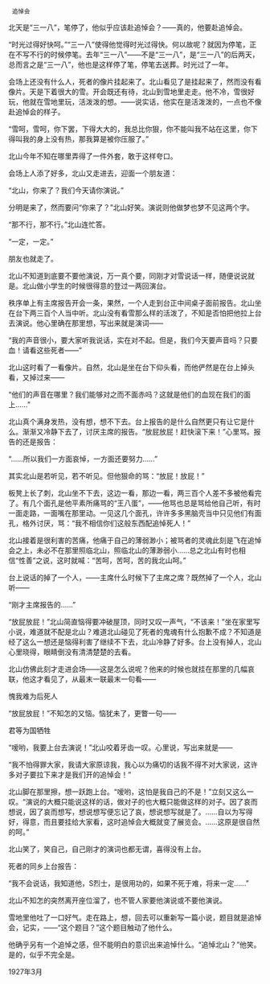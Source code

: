      追悼会 

   北天是“三一八”，笔停了，他似乎应该赴追悼会？——真的，他要赴追悼会。

   “时光过得好快呵。”“三一八”使得他觉得时光过得快。何以故呢？就因为停笔，正在不写不行的时候停笔。去年“三一八”——不是“三一八”，是“三一八”的后两天，总而言之是“三一八”，他也是这样停了笔，停笔去送葬。时光过了一年。

   会场上还没有什么人，死者的像片挂起来了。北山看见了是挂起来了，然而没有看像片。天是下着很大的雪。开会既还有待，北山到雪地里走走。他不冷，雪很好玩，他就在雪地里玩，活泼泼的想。——说实话，他实在是活泼泼的，一点也不像赴追悼会的样子。

   “雪呵，雪呵，你下罢，下得大大的，我总比你狠，你不能叫我不站在这里，你下得叫我的身上没有热，那我算是被你压服了。”

   北山今年不知在哪里弄得了一件外套，敢于这样夸口。

   会场上人添了好多，北山又走进去，迎面一个朋友道：

   “北山，你来了？我们今天请你演说。”

   分明是来了，然而要问“你来了？”北山好笑。演说则他做梦也梦不见这两个字。

   “那不行，那不行。”北山连忙答。

   “一定，一定。”

   朋友也就走了。

   北山不知道到底要不要他演说，万一真个要，同刚才对雪说话一样，随便说说就是。北山做小学生的时候很得意的登过一两回演台。

   秩序单上有主席报告开会一条，果然，一个人走到台正中间桌子面前报告。北山坐在台下两三百个人当中听。北山没有看雪那么样的活泼了，不知是否怕把他拉上台去演说。他心里确在那里想，写出来就是演词——

   “我的声音很小，要大家听我说话，实在对不起。但是，我们今天要声音吗？只要血！请看这些死者——”

   北山这时看了一看像片。自然，北山是坐在台下仰头看，而他俨然是在台上掉头看，又掉过来——

   “他们的声音在哪里？我们能够对之而不面赤吗？这就是他们的血现在我们的面上……”

   北山真个满身发热，没有想，想不下去。台上报告的是什么自然更只有让它是什么。渐渐又冷静下去了，讨厌主席的报告。“放屁放屁！赶快滚下来！”心里骂。报告的还是报告：

   “……所以我们一方面哀悼，一方面还要努力……”

   其实北山是若听见，若不听见。但他狠命的骂：“放屁！放屁！”

   板凳上长了刺，北山坐不下去，这边一看，那边一看，两三百个人差不多被他看完了。有几个面孔是他平素所痛骂的“王八蛋”，——他骂也总是骂给他自己听，有时一面走路，一面嘴在那里动。一见这几个面孔，许许多多黑脑壳当中只见他们有面孔，格外讨厌，骂：“我不相信你们这般东西配追悼死人！”

   北山接着是很利害的苦痛，他痛于自己的薄弱渺小；被骂者的灵魂此刻是飞在追悼会之上，未必不在那里照临北山，照临北山的薄渺弱小……总之北山有时也相信“性善”之说，这时就喊：“苦呵，苦呵，苦的我北山呵。”

   台上说话的掉了一个人，——主席什么时候下了主席之席？既然掉了一个人，北山听——

   “刚才主席报告的……”

   “放屁放屁！”北山简直恼得要冲破屋顶，同时又叹一声气，“不该来！”坐在家里写小说，难道就不配是北山？难道北山碰见了死者的鬼魂有什么抱歉不成？不知道是经了这么一想还是恼得利害了继续不下去，北山冷静了好多。台上没有掉人，北山心里晓得，眼睛倒没有清清楚楚的去看。

   北山仿佛此刻才走进会场——这是怎么说呢？他来的时候也就挂在那里的几幅哀联，他这才看见了，从最末一联最末一句看——

   愧我难为后死人

   “放屁放屁！”不知怎的又恼。恼犹未了，更瞥一句——

   君等为国牺牲

   “嗳哟，我要上台去演说！”北山咬着牙齿一叹。心里说，写出来就是——

   “我不怕得罪大家，我请大家原谅我，我心以为痛切的话我不得不对大家说，这许多对子要拉下来才是我们开的追悼会！”

   北山脚在那里擦，想一跃跑上台。“嗳哟，这怕是我自己的不是！”立刻又这么一叹。“演说的大概只能说这样的话，做对子的也大概只能做这样的对子。因了哀而想说，因了哀而想写，想说想写便忘记了哀，想说想写就是了。……自以为写得好，得意，而且要挂给大家看，这时追悼会大概就变了展览会。……这原是很自然的呵。”

   北山笑了，笑自己，自己刚才的演词也都无谓，喜得没有上台。

   死者的同乡上台报告：

   “我不会说话，我知道他，S烈士，是很用功的，如果不死于难，将来一定……”

   北山不知怎的突然离开座位溜了，也不管人家要他演说或不要他演说。

   雪地里他吐了一口好气。走在路上，想，回去可以重新写一篇小说，题目就是追悼会，记实，——“这个题目？”这个题目触动了他什么。

   他确乎另有一个追悼之感，但不能明白的意识出来追悼什么。“追悼北山？”他笑。是的，似乎不完全是。

   1927年3月  

